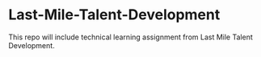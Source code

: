 # Last-Mile-Talent-Development
This repo will include technical learning assignment from Last Mile Talent Development. 
